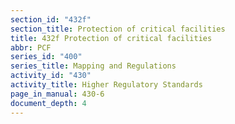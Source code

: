 ```yaml
---
section_id: "432f"
section_title: Protection of critical facilities
title: 432f Protection of critical facilities
abbr: PCF
series_id: "400"
series_title: Mapping and Regulations
activity_id: "430"
activity_title: Higher Regulatory Standards
page_in_manual: 430-6
document_depth: 4
---
```

